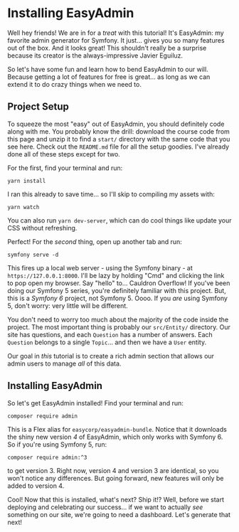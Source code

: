 # Installing EasyAdmin

Well hey friends! We are in for a *treat* with this tutorial! It's EasyAdmin: my
favorite admin generator for Symfony. It just... gives you so many features out of
the box. And it looks great! This shouldn't really be a surprise because its creator
is the always-impressive Javier Eguiluz.

So let's have some fun and learn how to bend EasyAdmin to our will. Because getting
a lot of features for free is great... as long as we can extend it to do crazy
things when we need to.

## Project Setup

To squeeze the most "easy" out of EasyAdmin, you should definitely code along with me.
You probably know the drill: download the course code from this page and unzip it to
find a `start/` directory with the same code that you see here. Check out the
`README.md` file for all the setup goodies. I've already done all of these steps
except for two.

For the first, find your terminal and run:

```terminal
yarn install
```

I ran this already to save time... so I'll skip to compiling my assets with:

```terminal
yarn watch
```

You can also run `yarn dev-server`, which can do cool things like update your
CSS without refreshing.

Perfect! For the *second* thing, open up another tab and run:

```terminal
symfony serve -d
```

This fires up a local web server - using the Symfony binary - at
`https://127.0.0.1:8000`. I'll be lazy by holding "Cmd" and clicking the link to pop
open my browser. Say "hello" to... Cauldron Overflow! If you've been doing our
Symfony 5 series, you're definitely familiar with this project. But, this
is a *Symfony 6* project, not Symfony 5. Oooo. If you *are* using Symfony
5, don't worry: very little will be different.

You don't need to worry too much about the majority of the code inside the project. The
most important thing is probably our `src/Entity/` directory. Our site has questions,
and each `Question` has a number of answers. Each `Question` belongs to a single
`Topic`... and then we have a `User` entity.

Our goal in *this* tutorial is to create a rich admin section that allows our admin
users to manage *all* of this data.

## Installing EasyAdmin

So let's get EasyAdmin installed! Find your terminal and run:

```terminal
composer require admin
```

This is a Flex alias for `easycorp/easyadmin-bundle`. Notice that it downloads the
shiny new version *4* of EasyAdmin, which only works with Symfony 6. So if you're using
Symfony 5, run:

```terminal
composer require admin:^3
```

to get version 3. Right now, version 4 and version 3 are identical,
so you won't notice any differences. But going forward, new features will only be
added to version 4.

Cool! Now that this is installed, what's next? Ship it!? Well, before we start
deploying and celebrating our success... if we want to actually *see* something
on our site, we're going to need a dashboard. Let's generate that next!
